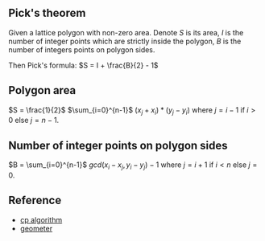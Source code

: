 ## Pick's theorem
Given a lattice polygon with non-zero area.
Denote $S$ is its area, $I$ is the number of integer points which are strictly inside the polygon, $B$ is the number of integers points on polygon sides.

Then Pick's formula: $S = I + \frac{B}{2} - 1$

## Polygon area
$S = \frac{1}{2}$ $\sum_{i=0}^{n-1}$ $(x_j + x_i)*(y_j - y_i)$ where $j = i-1$ if $i > 0$ else $j = n-1$. 

## Number of integer points on polygon sides
$B = \sum_{i=0}^{n-1}$ $gcd(x_i - x_j, y_i - y_j)-1$ where $j = i+1$ if $i < n$ else $j = 0$.

## Reference
- [cp algorithm](https://cp-algorithms.web.app/geometry/picks-theorem.html)
- [geometer](http://www.geometer.org/mathcircles/pick.pdf)